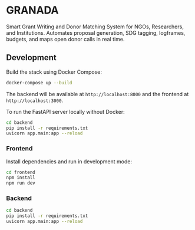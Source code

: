 # GRANADA
Smart Grant Writing and Donor Matching System for NGOs, Researchers, and Institutions. Automates proposal generation, SDG tagging, logframes, budgets, and maps open donor calls in real time.

## Development

Build the stack using Docker Compose:

```bash
docker-compose up --build
```

The backend will be available at `http://localhost:8000` and the frontend at `http://localhost:3000`.

To run the FastAPI server locally without Docker:

```bash
cd backend
pip install -r requirements.txt
uvicorn app.main:app --reload
```

### Frontend

Install dependencies and run in development mode:

```bash
cd frontend
npm install
npm run dev
```

### Backend

```bash
cd backend
pip install -r requirements.txt
uvicorn app.main:app --reload
```

